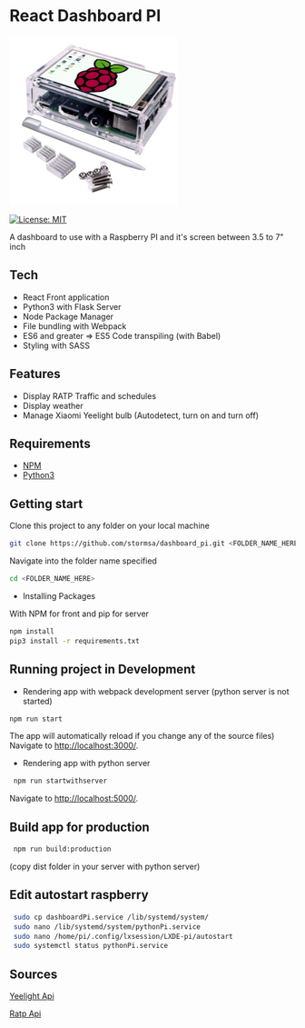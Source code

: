 # React Dashboard PI
![Dashboard PI](dashboardPi.png)

[![License: MIT](https://img.shields.io/badge/License-MIT-brightgreen.svg)](https://opensource.org/licenses/MIT) 

A dashboard to use with a Raspberry PI and it's screen between 3.5 to 7" inch

## Tech
+ React Front application
+ Python3 with Flask Server 
+ Node Package Manager 
+ File bundling with Webpack
+ ES6 and greater => ES5 Code transpiling (with Babel)
+ Styling with SASS

## Features

+ Display RATP Traffic and schedules 
+ Display weather
+ Manage Xiaomi Yeelight bulb (Autodetect, turn on and turn off)


## Requirements

* [NPM](https://www.npmjs.com/)
* [Python3](https://www.python.org/downloads/)

## Getting start


Clone this project to any folder on your local machine
```bash
git clone https://github.com/stormsa/dashboard_pi.git <FOLDER_NAME_HERE>
```
Navigate into the folder name specified
```bash
cd <FOLDER_NAME_HERE>
```

+ Installing Packages

With NPM for front and pip for server
```bash 
npm install
pip3 install -r requirements.txt
```

## Running project in Development

+ Rendering app with webpack development server (python server is not started)

```bash
npm run start
```

The app will automatically reload if you change any of the source files)
Navigate to [http://localhost:3000/](http://localhost:3000). 


+ Rendering app with python server
```bash
 npm run startwithserver
```

Navigate to [http://localhost:5000/](http://localhost:5000).

## Build app for production

```bash
 npm run build:production
```
(copy dist folder in your server with python server)

## Edit autostart raspberry
```bash
 sudo cp dashboardPi.service /lib/systemd/system/
 sudo nano /lib/systemd/system/pythonPi.service
 sudo nano /home/pi/.config/lxsession/LXDE-pi/autostart
 sudo systemctl status pythonPi.service
```

## Sources

[Yeelight Api](https://yeelight.readthedocs.io/en/latest/)

[Ratp Api](https://api-ratp.pierre-grimaud.fr/v3)

